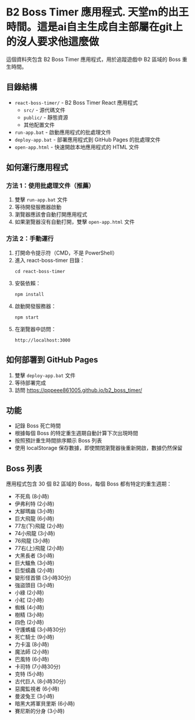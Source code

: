 # B2 Boss Timer 應用程式. 天堂m的出王時間。這是ai自主生成自主部屬在git上的沒人要求他這麼做

這個資料夾包含 B2 Boss Timer 應用程式，用於追蹤遊戲中 B2 區域的 Boss 重生時間。

## 目錄結構

- `react-boss-timer/` - B2 Boss Timer React 應用程式
  - `src/` - 源代碼文件
  - `public/` - 靜態資源
  - 其他配置文件
- `run-app.bat` - 啟動應用程式的批處理文件
- `deploy-app.bat` - 部署應用程式到 GitHub Pages 的批處理文件
- `open-app.html` - 快速開啟本地應用程式的 HTML 文件

## 如何運行應用程式

### 方法 1：使用批處理文件（推薦）

1. 雙擊 `run-app.bat` 文件
2. 等待開發服務器啟動
3. 瀏覽器應該會自動打開應用程式
4. 如果瀏覽器沒有自動打開，雙擊 `open-app.html` 文件

### 方法 2：手動運行

1. 打開命令提示符（CMD，不是 PowerShell）
2. 進入 react-boss-timer 目錄：
   ```
   cd react-boss-timer
   ```
3. 安裝依賴：
   ```
   npm install
   ```
4. 啟動開發服務器：
   ```
   npm start
   ```
5. 在瀏覽器中訪問：
   ```
   http://localhost:3000
   ```

## 如何部署到 GitHub Pages

1. 雙擊 `deploy-app.bat` 文件
2. 等待部署完成
3. 訪問 https://pppeee861005.github.io/b2_boss_timer/

## 功能

- 記錄 Boss 死亡時間
- 根據每個 Boss 的特定重生週期自動計算下次出現時間
- 按照預計重生時間排序顯示 Boss 列表
- 使用 localStorage 保存數據，即使關閉瀏覽器後重新開啟，數據仍然保留

## Boss 列表

應用程式包含 30 個 B2 區域的 Boss，每個 Boss 都有特定的重生週期：

- 不死鳥 (8小時)
- 伊弗利特 (2小時)
- 大腳瑪幽 (3小時)
- 巨大飛龍 (6小時)
- 77左(下)飛龍 (2小時)
- 74小飛龍 (3小時)
- 76飛龍 (3小時)
- 77右(上)飛龍 (2小時)
- 大黑長者 (3小時)
- 巨大鱷魚 (3小時)
- 巨型蠕蟲 (2小時)
- 變形怪首領 (3小時30分)
- 強盜頭目 (3小時)
- 小綠 (2小時)
- 小紅 (2小時)
- 蜘蛛 (4小時)
- 樹精 (3小時)
- 四色 (2小時)
- 守護螞蟻 (3小時30分)
- 死亡騎士 (9小時)
- 力卡溫 (8小時)
- 魔法師 (2小時)
- 巴風特 (6小時)
- 卡司特 (7小時30分)
- 克特 (5小時)
- 古代巨人 (8小時30分)
- 惡魔監視者 (6小時)
- 曼波兔王 (3小時)
- 暗黑大將軍貝里斯 (6小時)
- 賽尼斯的分身 (3小時)
